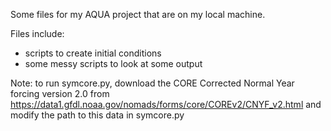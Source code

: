 Some files for my AQUA project that are on my local machine.

Files include:

- scripts to create initial conditions
- some messy scripts to look at some output

Note: to run symcore.py, download the CORE Corrected Normal Year forcing version 2.0 from https://data1.gfdl.noaa.gov/nomads/forms/core/COREv2/CNYF_v2.html and modify the path to this data in symcore.py 

